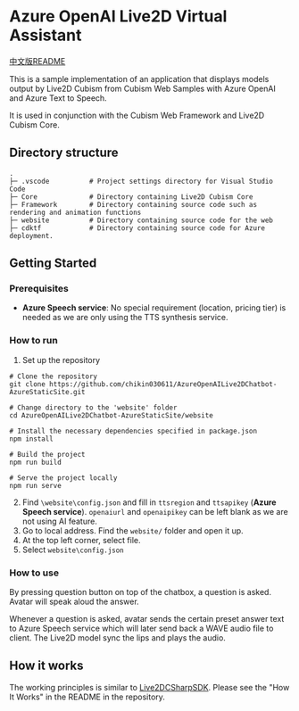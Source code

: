 # Azure OpenAI Live2D Virtual Assistant

[中文版README](https://github.com/chikin030611/AzureOpenAILive2DChatbot-AzureStaticSite/blob/main/README_ZH.md)

This is a sample implementation of an application that displays models output by Live2D Cubism from Cubism Web Samples with Azure OpenAI and Azure Text to Speech.

It is used in conjunction with the Cubism Web Framework and Live2D Cubism Core.

## Directory structure
```
.
├─ .vscode          # Project settings directory for Visual Studio Code
├─ Core             # Directory containing Live2D Cubism Core
├─ Framework        # Directory containing source code such as rendering and animation functions
├─ website          # Directory containing source code for the web
├─ cdktf            # Directory containing source code for Azure deployment.
```

## Getting Started

### Prerequisites

- **Azure Speech service**: No special requirement (location, pricing tier) is needed as we are only using the TTS synthesis service.

### How to run

1. Set up the repository
 ```
# Clone the repository 
git clone https://github.com/chikin030611/AzureOpenAILive2DChatbot-AzureStaticSite.git

# Change directory to the 'website' folder
cd AzureOpenAILive2DChatbot-AzureStaticSite/website

# Install the necessary dependencies specified in package.json
npm install

# Build the project
npm run build

# Serve the project locally
npm run serve

```
2. Find `\website\config.json` and fill in `ttsregion` and `ttsapikey` (**Azure Speech service**). `openaiurl` and `openaipikey` can be left blank as we are not using AI feature.
3. Go to local address. Find the `website/` folder and open it up.
4. At the top left corner, select file.
5. Select `website\config.json`

### How to use

By pressing question button on top of the chatbox, a question is asked. Avatar will speak aloud the answer.

Whenever a question is asked, avatar sends the certain preset answer text to Azure Speech service which will later send back a WAVE audio file to client. The Live2D model sync the lips and plays the audio.

## How it works

The working principles is similar to [Live2DCSharpSDK](https://github.com/chikin030611/Live2D-dotnet). Please see the "How It Works" in the README in the repository.


